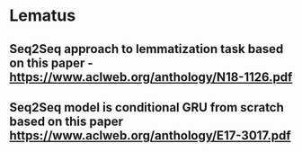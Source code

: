 # Lematus

## Seq2Seq approach to lemmatization task based on this paper - https://www.aclweb.org/anthology/N18-1126.pdf

## Seq2Seq model is conditional GRU from scratch based on this paper https://www.aclweb.org/anthology/E17-3017.pdf